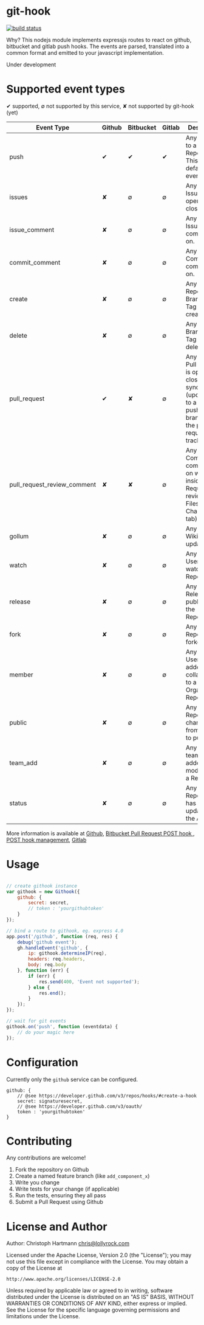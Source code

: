 # git-hook

[![build status](https://secure.travis-ci.org/gittalk/git-hook.png)](http://travis-ci.org/gittalk/git-hook)

Why? This nodejs module implements expressjs routes to react on github, bitbucket and gitlab push hooks. The events are parsed, translated into a common format and emitted to your javascript implementation.

Under development

# Supported event types

✔ supported, ∅ not supported by this service, ✘ not supported by git-hook (yet)

| Event Type    | Github     | Bitbucket | Gitlab    | Description |
| ------------- | ---------- | --------- | --------- | ----------- |
|push | ✔ | ✔ | ✔  | Any git push to a Repository. This is the default event. |
|issues | ✘ | ∅ | ∅ | Any time an Issue is opened or closed. |
|issue_comment | ✘ | ∅ | ∅ | Any time an Issue is commented on. |
|commit_comment | ✘ | ∅ | ∅ | Any time a Commit is commented on. |
|create  | ✘ | ∅ | ∅ | Any time a Repository, Branch, or Tag is created. |
|delete  | ✘ | ∅ | ∅ | Any time a Branch or Tag is deleted. |
|pull_request  | ✔ | ✘ | ∅ | Any time a Pull Request is opened, closed, or synchronized (updated due to a new push in the branch that the pull request is tracking). |
|pull_request_review_comment  | ✘ | ✘ | ∅ | Any time a Commit is commented on while inside a Pull Request review (the Files Changed tab). |
|gollum  | ✘ | ∅ | ∅ |  Any time a Wiki page is updated. |
|watch  | ✘ | ∅ | ∅ |  Any time a User watches the Repository. |
|release  | ✘ | ∅ | ∅ |  Any time a Release is published in the Repository. |
|fork  | ✘ | ∅ | ∅ |  Any time a Repository is forked. |
|member  | ✘ | ∅ | ∅ |  Any time a User is added as a collaborator to a non-Organization Repository. |
|public | ✘ | ∅ | ∅ |   Any time a Repository changes from private to public. |
|team_add  | ✘ | ∅ | ∅ | Any time a team is added or modified on a Repository. |
|status | ✘ | ∅ | ∅ | Any time a Repository has a status update from the API |

More information is available at [Github](http://developer.github.com/v3/repos/hooks/), [Bitbucket Pull Request POST hook ](https://confluence.atlassian.com/display/BITBUCKET/Pull+Request+POST+hook+management), [POST hook management](https://confluence.atlassian.com/display/BITBUCKET/POST+hook+management), [Gitlab](http://api.gitlab.org/system_hooks.html)

# Usage

```javascript

// create githook instance
var githook = new Githook({
    github: {
        secret: secret,
        // token : 'yourgithubtoken'
    }
});

// bind a route to githook, eg. express 4.0
app.post('/github', function (req, res) {
    debug('github event');
    gh.handleEvent('github', {
        ip: githook.determineIP(req),
        headers: req.headers,
        body: req.body
    }, function (err) {
        if (err) {
            res.send(400, 'Event not supported');
        } else {
            res.end();
        }
    });
});

// wait for git events
githook.on('push', function (eventdata) {
    // do your magic here
});

```


# Configuration

Currently only the `github` service can be configured. 

    github: {
        // @see https://developer.github.com/v3/repos/hooks/#create-a-hook
        secret: signaturesecret,
        // @see https://developer.github.com/v3/oauth/
        token : 'yourgithubtoken'
    }


# Contributing

Any contributions are welcome!

1. Fork the repository on Github
2. Create a named feature branch (like `add_component_x`)
3. Write you change
4. Write tests for your change (if applicable)
5. Run the tests, ensuring they all pass
6. Submit a Pull Request using Github

# License and Author

Author: Christoph Hartmann <chris@lollyrock.com>

Licensed under the Apache License, Version 2.0 (the "License");
you may not use this file except in compliance with the License.
You may obtain a copy of the License at

    http://www.apache.org/licenses/LICENSE-2.0

Unless required by applicable law or agreed to in writing, software
distributed under the License is distributed on an "AS IS" BASIS,
WITHOUT WARRANTIES OR CONDITIONS OF ANY KIND, either express or implied.
See the License for the specific language governing permissions and
limitations under the License.
